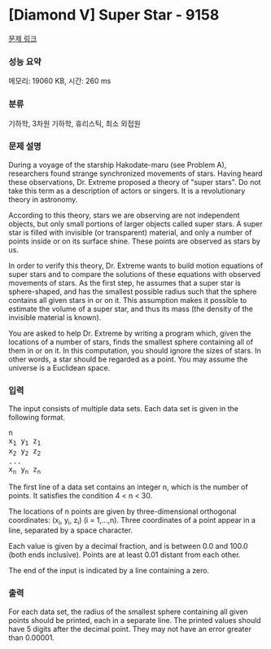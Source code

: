 # [Diamond V] Super Star - 9158 

[문제 링크](https://www.acmicpc.net/problem/9158) 

### 성능 요약

메모리: 19060 KB, 시간: 260 ms

### 분류

기하학, 3차원 기하학, 휴리스틱, 최소 외접원

### 문제 설명

<p>During a voyage of the starship Hakodate-maru (see Problem A), researchers found strange synchronized movements of stars. Having heard these observations, Dr. Extreme proposed a theory of "super stars". Do not take this term as a description of actors or singers. It is a revolutionary theory in astronomy.</p>

<p>According to this theory, stars we are observing are not independent objects, but only small portions of larger objects called super stars. A super star is filled with invisible (or transparent) material, and only a number of points inside or on its surface shine. These points are observed as stars by us.</p>

<p>In order to verify this theory, Dr. Extreme wants to build motion equations of super stars and to compare the solutions of these equations with observed movements of stars. As the first step, he assumes that a super star is sphere-shaped, and has the smallest possible radius such that the sphere contains all given stars in or on it. This assumption makes it possible to estimate the volume of a super star, and thus its mass (the density of the invisible material is known).</p>

<p>You are asked to help Dr. Extreme by writing a program which, given the locations of a number of stars, finds the smallest sphere containing all of them in or on it. In this computation, you should ignore the sizes of stars. In other words, a star should be regarded as a point. You may assume the universe is a Euclidean space.</p>

### 입력 

 <p>The input consists of multiple data sets. Each data set is given in the following format.</p>

<pre>n
x<sub>1</sub> y<sub>1</sub> z<sub>1</sub>
x<sub>2</sub> y<sub>2</sub> z<sub>2</sub>
...
x<sub>n</sub> y<sub>n</sub> z<sub>n</sub>
</pre>

<p>The first line of a data set contains an integer n, which is the number of points. It satisfies the condition 4 < n < 30.</p>

<p>The locations of n points are given by three-dimensional orthogonal coordinates: (x<sub>i</sub>, y<sub>i</sub>, z<sub>i</sub>) (i = 1,...,n). Three coordinates of a point appear in a line, separated by a space character.</p>

<p>Each value is given by a decimal fraction, and is between 0.0 and 100.0 (both ends inclusive). Points are at least 0.01 distant from each other.</p>

<p>The end of the input is indicated by a line containing a zero.</p>

### 출력 

 <p>For each data set, the radius of the smallest sphere containing all given points should be printed, each in a separate line. The printed values should have 5 digits after the decimal point. They may not have an error greater than 0.00001.</p>

